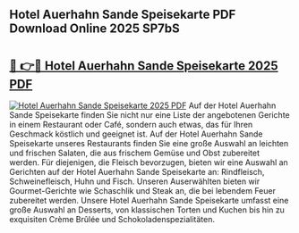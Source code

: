 ## Hotel Auerhahn Sande Speisekarte PDF Download Online 2025 SP7bS

# <h2><a href="http://gcalqr.nevu.top/?p=Hotel+Auerhahn+Sande+Speisekarte">🔗 👉🔴 Hotel Auerhahn Sande Speisekarte 2025 PDF</a></h2>

[![Hotel Auerhahn Sande Speisekarte 2025 PDF](https://i.imgur.com/dBaPXMq.png)](http://gcalqr.nevu.top/?p=Hotel+Auerhahn+Sande+Speisekarte)
Auf der Hotel Auerhahn Sande Speisekarte finden Sie nicht nur eine Liste der angebotenen Gerichte in einem Restaurant oder Café, sondern auch etwas, das für Ihren Geschmack köstlich und geeignet ist. Auf der Hotel Auerhahn Sande Speisekarte unseres Restaurants finden Sie eine große Auswahl an leichten und frischen Salaten, die aus frischem Gemüse und Obst zubereitet werden. Für diejenigen, die Fleisch bevorzugen, bieten wir eine Auswahl an Gerichten auf der Hotel Auerhahn Sande Speisekarte an: Rindfleisch, Schweinefleisch, Huhn und Fisch. Unseren Auserwählten bieten wir Gourmet-Gerichte wie Schaschlik und Steak an, die bei lebendem Feuer zubereitet werden. Unsere Hotel Auerhahn Sande Speisekarte umfasst eine große Auswahl an Desserts, von klassischen Torten und Kuchen bis hin zu exquisiten Crème Brûlée und Schokoladenspezialitäten.

